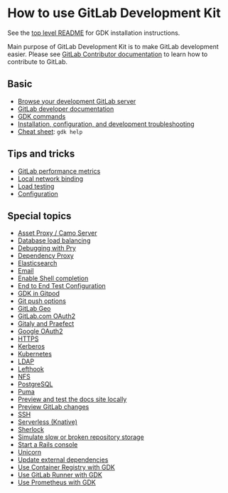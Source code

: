 # How to use GitLab Development Kit

See the [top level README](../../README.md#getting-started) for GDK
installation instructions.

Main purpose of GitLab Development Kit is to make GitLab development easier.
Please see [GitLab Contributor documentation](https://docs.gitlab.com/ee/development/README.html)
to learn how to contribute to GitLab.

## Basic

- [Browse your development GitLab server](browse.md)
- [GitLab developer documentation](https://docs.gitlab.com/ee/development/README.html)
- [GDK commands](../gdk_commands.md)
- [Installation, configuration, and development troubleshooting](../troubleshooting.md)
- [Cheat sheet](../../HELP): `gdk help`

## Tips and tricks

- [GitLab performance metrics](performance_metrics.md)
- [Local network binding](local_network.md)
- [Load testing](load_testing.md)
- [Configuration](../configuration.md)

## Special topics

- [Asset Proxy / Camo Server](asset_proxy.md)
- [Database load balancing](database_load_balancing.md)
- [Debugging with Pry](pry.md)
- [Dependency Proxy](dependency_proxy.md)
- [Elasticsearch](elasticsearch.md)
- [Email](email.md)
- [Enable Shell completion](shell_completion.md)
- [End to End Test Configuration](end_to_end_test_configuration.md)
- [GDK in Gitpod](gitpod.md)
- [Git push options](git_push_options.md)
- [GitLab Geo](geo.md)
- [GitLab.com OAuth2](gitlab-oauth2.md)
- [Gitaly and Praefect](gitaly.md)
- [Google OAuth2](google-oauth2.md)
- [HTTPS](nginx.md)
- [Kerberos](kerberos.md)
- [Kubernetes](auto_devops/index.md)
- [LDAP](ldap.md)
- [Lefthook](lefthook.md)
- [NFS](nfs.md)
- [PostgreSQL](postgresql.md)
- [Puma](puma.md)
- [Preview and test the docs site locally](gitlab_docs.md)
- [Preview GitLab changes](preview_gitlab_changes.md)
- [SSH](ssh.md)
- [Serverless (Knative)](serverless.md)
- [Sherlock](sherlock.md)
- [Simulate slow or broken repository storage](simulate_storage.md)
- [Start a Rails console](rails_console.md)
- [Unicorn](unicorn.md)
- [Update external dependencies](update_external_dependencies.md)
- [Use Container Registry with GDK](registry.md)
- [Use GitLab Runner with GDK](runner.md)
- [Use Prometheus with GDK](prometheus/index.md)
